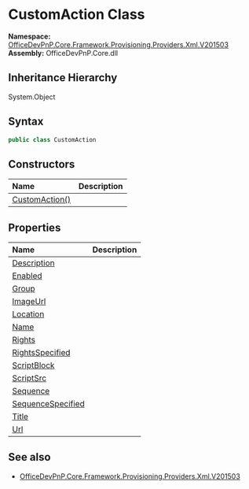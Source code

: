 # CustomAction Class
  

**Namespace:** [OfficeDevPnP.Core.Framework.Provisioning.Providers.Xml.V201503](OfficeDevPnP.Core.Framework.Provisioning.Providers.Xml.V201503.md)  
**Assembly:** OfficeDevPnP.Core.dll  
## Inheritance Hierarchy
System.Object  
## Syntax
```C#
public class CustomAction
```
## Constructors
|**Name**|**Description**|
|:-----|:-----|
| [CustomAction()](OfficeDevPnP.Core.Framework.Provisioning.Providers.Xml.V201503.CustomAction.ctor1.md) |  
## Properties
|**Name**|**Description**|
|:-----|:-----|
| [Description](OfficeDevPnP.Core.Framework.Provisioning.Providers.Xml.V201503.CustomAction.Description.md) | 
| [Enabled](OfficeDevPnP.Core.Framework.Provisioning.Providers.Xml.V201503.CustomAction.Enabled.md) | 
| [Group](OfficeDevPnP.Core.Framework.Provisioning.Providers.Xml.V201503.CustomAction.Group.md) | 
| [ImageUrl](OfficeDevPnP.Core.Framework.Provisioning.Providers.Xml.V201503.CustomAction.ImageUrl.md) | 
| [Location](OfficeDevPnP.Core.Framework.Provisioning.Providers.Xml.V201503.CustomAction.Location.md) | 
| [Name](OfficeDevPnP.Core.Framework.Provisioning.Providers.Xml.V201503.CustomAction.Name.md) | 
| [Rights](OfficeDevPnP.Core.Framework.Provisioning.Providers.Xml.V201503.CustomAction.Rights.md) | 
| [RightsSpecified](OfficeDevPnP.Core.Framework.Provisioning.Providers.Xml.V201503.CustomAction.RightsSpecified.md) | 
| [ScriptBlock](OfficeDevPnP.Core.Framework.Provisioning.Providers.Xml.V201503.CustomAction.ScriptBlock.md) | 
| [ScriptSrc](OfficeDevPnP.Core.Framework.Provisioning.Providers.Xml.V201503.CustomAction.ScriptSrc.md) | 
| [Sequence](OfficeDevPnP.Core.Framework.Provisioning.Providers.Xml.V201503.CustomAction.Sequence.md) | 
| [SequenceSpecified](OfficeDevPnP.Core.Framework.Provisioning.Providers.Xml.V201503.CustomAction.SequenceSpecified.md) | 
| [Title](OfficeDevPnP.Core.Framework.Provisioning.Providers.Xml.V201503.CustomAction.Title.md) | 
| [Url](OfficeDevPnP.Core.Framework.Provisioning.Providers.Xml.V201503.CustomAction.Url.md) | 
## See also
- [OfficeDevPnP.Core.Framework.Provisioning.Providers.Xml.V201503](OfficeDevPnP.Core.Framework.Provisioning.Providers.Xml.V201503.md)
